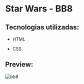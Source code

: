 # Star Wars - BB8 

## Tecnologias utilizadas:

- HTML

- CSS

## Preview:
![bb8](https://user-images.githubusercontent.com/73259410/100798122-f251f080-3401-11eb-84a9-684a76aa2c57.gif)
